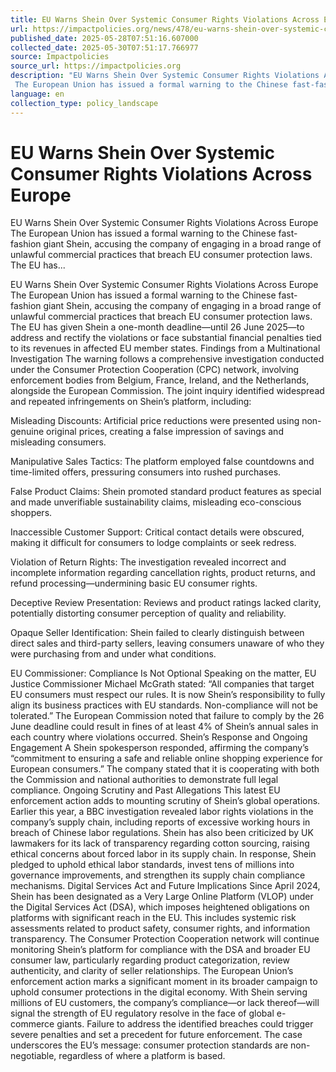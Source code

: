```yaml
---
title: EU Warns Shein Over Systemic Consumer Rights Violations Across Europe
url: https://impactpolicies.org/news/478/eu-warns-shein-over-systemic-consumer-rights-violations-across-europe
published_date: 2025-05-28T07:51:16.607000
collected_date: 2025-05-30T07:51:17.766977
source: Impactpolicies
source_url: https://impactpolicies.org
description: "EU Warns Shein Over Systemic Consumer Rights Violations Across Europe 
 The European Union has issued a formal warning to the Chinese fast-fashion giant Shein, accusing the company of engaging in a broad range of unlawful commercial practices that breach EU consumer protection laws. The EU has..."
language: en
collection_type: policy_landscape
---
```


# EU Warns Shein Over Systemic Consumer Rights Violations Across Europe

EU Warns Shein Over Systemic Consumer Rights Violations Across Europe 
 The European Union has issued a formal warning to the Chinese fast-fashion giant Shein, accusing the company of engaging in a broad range of unlawful commercial practices that breach EU consumer protection laws. The EU has...

EU Warns Shein Over Systemic Consumer Rights Violations Across Europe 
 The European Union has issued a formal warning to the Chinese fast-fashion giant Shein, accusing the company of engaging in a broad range of unlawful commercial practices that breach EU consumer protection laws. The EU has given Shein a one-month deadline—until 26 June 2025—to address and rectify the violations or face substantial financial penalties tied to its revenues in affected EU member states. 
 Findings from a Multinational Investigation 
 The warning follows a comprehensive investigation conducted under the Consumer Protection Cooperation (CPC) network, involving enforcement bodies from Belgium, France, Ireland, and the Netherlands, alongside the European Commission. The joint inquiry identified widespread and repeated infringements on Shein’s platform, including:

Misleading Discounts: Artificial price reductions were presented using non-genuine original prices, creating a false impression of savings and misleading consumers.

Manipulative Sales Tactics: The platform employed false countdowns and time-limited offers, pressuring consumers into rushed purchases.

False Product Claims: Shein promoted standard product features as special and made unverifiable sustainability claims, misleading eco-conscious shoppers.

Inaccessible Customer Support: Critical contact details were obscured, making it difficult for consumers to lodge complaints or seek redress.

Violation of Return Rights: The investigation revealed incorrect and incomplete information regarding cancellation rights, product returns, and refund processing—undermining basic EU consumer rights.

Deceptive Review Presentation: Reviews and product ratings lacked clarity, potentially distorting consumer perception of quality and reliability.

Opaque Seller Identification: Shein failed to clearly distinguish between direct sales and third-party sellers, leaving consumers unaware of who they were purchasing from and under what conditions.

EU Commissioner: Compliance Is Not Optional 
 Speaking on the matter, EU Justice Commissioner Michael McGrath stated: 
 “All companies that target EU consumers must respect our rules. It is now Shein’s responsibility to fully align its business practices with EU standards. Non-compliance will not be tolerated.” 
 The European Commission noted that failure to comply by the 26 June deadline could result in fines of at least 4% of Shein’s annual sales in each country where violations occurred. 
 Shein’s Response and Ongoing Engagement 
 A Shein spokesperson responded, affirming the company’s “commitment to ensuring a safe and reliable online shopping experience for European consumers.” The company stated that it is cooperating with both the Commission and national authorities to demonstrate full legal compliance. 
 Ongoing Scrutiny and Past Allegations 
 This latest EU enforcement action adds to mounting scrutiny of Shein’s global operations. Earlier this year, a BBC investigation revealed labor rights violations in the company’s supply chain, including reports of excessive working hours in breach of Chinese labor regulations. Shein has also been criticized by UK lawmakers for its lack of transparency regarding cotton sourcing, raising ethical concerns about forced labor in its supply chain. 
 In response, Shein pledged to uphold ethical labor standards, invest tens of millions into governance improvements, and strengthen its supply chain compliance mechanisms. 
 Digital Services Act and Future Implications 
 Since April 2024, Shein has been designated as a Very Large Online Platform (VLOP) under the Digital Services Act (DSA), which imposes heightened obligations on platforms with significant reach in the EU. This includes systemic risk assessments related to product safety, consumer rights, and information transparency. 
 The Consumer Protection Cooperation network will continue monitoring Shein’s platform for compliance with the DSA and broader EU consumer law, particularly regarding product categorization, review authenticity, and clarity of seller relationships. 
 The European Union’s enforcement action marks a significant moment in its broader campaign to uphold consumer protections in the digital economy. With Shein serving millions of EU customers, the company’s compliance—or lack thereof—will signal the strength of EU regulatory resolve in the face of global e-commerce giants. 
 Failure to address the identified breaches could trigger severe penalties and set a precedent for future enforcement. The case underscores the EU’s message: consumer protection standards are non-negotiable, regardless of where a platform is based.